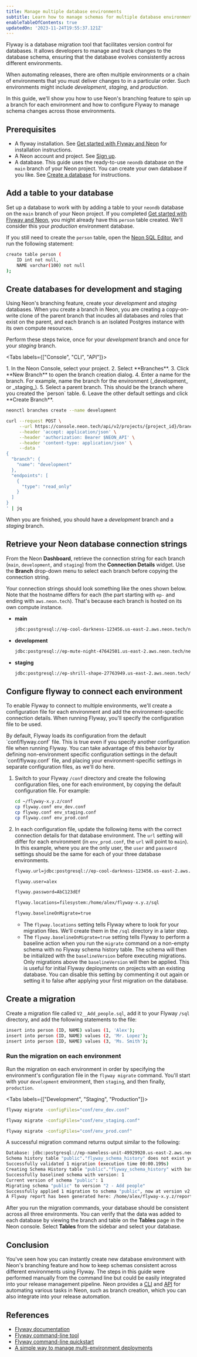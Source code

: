 ```yaml
---
title: Manage multiple database environments
subtitle: Learn how to manage schemas for multiple database environments with Flyway
enableTableOfContents: true
updatedOn: '2023-11-24T19:55:37.121Z'
---
```


Flyway is a database migration tool that facilitates version control for databases. It allows developers to manage and track changes to the database schema, ensuring that the database evolves consistently across different environments.

When automating releases, there are often multiple environments or a chain of environments that you must deliver changes to in a particular order. Such environments might include _development_, _staging_, and _production_.

In this guide, we'll show you how to use Neon's branching feature to spin up a branch for each environment and how to configure Flyway to manage schema changes across those environments.

## Prerequisites

- A flyway installation. See [Get started with Flyway and Neon](/docs/guides/flyway) for installation instructions.
- A Neon account and project. See [Sign up](/docs/get-started-with-neon/signing-up).
- A database. This guide uses the ready-to-use `neondb` database on the `main` branch of your Neon project. You can create your own database if you like. See [Create a database](/docs/manage/databases#create-a-database) for instructions.

## Add a table to your database

Set up a database to work with by adding a table to your `neondb` database on the `main` branch of your Neon project. If you completed [Get started with Flyway and Neon](/docs/guides/flyway), you might already have this `person` table created. We'll consider this your _production_ environment database.

If you still need to create the `person` table, open the [Neon SQL Editor](/docs/get-started-with-neon/query-with-neon-sql-editor), and run the following statement:

```bash
create table person (
    ID int not null,
    NAME varchar(100) not null
);
```

## Create databases for development and staging

Using Neon's branching feature, create your _development_ and _staging_ databases. When you create a branch in Neon, you are creating a copy-on-write clone of the parent branch that incudes all databases and roles that exist on the parent, and each branch is an isolated Postgres instance with its own compute resources.

Perform these steps twice, once for your _development_ branch and once for your _staging_ branch.

<Tabs labels={["Console", "CLI", "API"]}>

<TabItem>
1. In the Neon Console, select your project.
2. Select **Branches**.
3. Click **New Branch** to open the branch creation dialog.
4. Enter a name for the branch. For example, name the branch for the environment (_development_ or _staging_).
5. Select a parent branch. This should be the branch where you created the `person` table.
6. Leave the other default settings and click **Create Branch**.
</TabItem>

<TabItem>

<CodeBlock showLineNumbers>

```bash
neonctl branches create --name development
```

</CodeBlock>

</TabItem>

<TabItem>

<CodeBlock showLineNumbers>

```bash
curl --request POST \
     --url https://console.neon.tech/api/v2/projects/{project_id}/branches \
     --header 'accept: application/json' \
     --header 'authorization: Bearer $NEON_API' \
     --header 'content-type: application/json' \
     --data '
{
  "branch": {
    "name": "development"
  },
  "endpoints": [
    {
      "type": "read_only"
    }
  ]
}
' | jq
```

</CodeBlock>

</TabItem>

</Tabs>

When you are finished, you should have a _development_ branch and a _staging_ branch.

## Retrieve your Neon database connection strings

From the Neon **Dashboard**, retrieve the connection string for each branch (`main`, `development`, and `staging`) from the **Connection Details** widget. Use the **Branch** drop-down menu to select each branch before copying the connection string.

Your connection strings should look something like the ones shown below. Note that the hostname differs for each (the part starting with `ep-` and ending with `aws.neon.tech`). That's because each branch is hosted on its own compute instance.

- **main**

    <CodeBlock shouldWrap>

    ```bash
    jdbc:postgresql://ep-cool-darkness-123456.us-east-2.aws.neon.tech/neondb?user=alex&password=AbC123dEf
    ```

    </CodeBlock>

- **development**

    <CodeBlock shouldWrap>

    ```bash
    jdbc:postgresql://ep-mute-night-47642501.us-east-2.aws.neon.tech/neondb?user=alex&password=AbC123dEf
    ```

    </CodeBlock>

- **staging**

    <CodeBlock shouldWrap>

    ```bash
    jdbc:postgresql://ep-shrill-shape-27763949.us-east-2.aws.neon.tech/neondb?user=alex&password=AbC123dEf
    ```

    </CodeBlock>

## Configure flyway to connect each environment

To enable Flyway to connect to multiple environments, we'll create a configuration file for each environment and add the environment-specific connection details. When running Flyway, you'll specify the configuration file to be used.

<Admonition type="note">
By default, Flyway loads its configuration from the default `conf/flyway.conf` file. This is true even if you specify another configuration file when running Flyway. You can take advantage of this behavior by defining non-environment specific configuration settings in the default `conf/flyway.conf` file, and placing your environment-specific settings in separate configuration files, as we'll do here.
</Admonition>

1. Switch to your Flyway `/conf` directory and create the following configuration files, one for each environment, by copying the default configuration file. For example:

    ```bash
    cd ~/flyway-x.y.z/conf
    cp flyway.conf env_dev.conf
    cp flyway.conf env_staging.conf
    cp flyway.conf env_prod.conf
    ```

2. In each configuration file, update the following items with the correct connection details for that database environment. The `url` setting will differ for each environment (in `env_prod.conf`, the `url` will point to `main`). In this example, where you are the only user, the `user` and `password` settings should be the same for each of your three database environments.

    <CodeBlock shouldWrap>

    ```bash
    flyway.url=jdbc:postgresql://ep-cool-darkness-123456.us-east-2.aws.neon.tech:5432/neondb

    flyway.user=alex

    flyway.password=AbC123dEf

    flyway.locations=filesystem:/home/alex/flyway-x.y.z/sql

    flyway.baselineOnMigrate=true
    ```

    </CodeBlock>

    - The `flyway.locations` setting tells Flyway where to look for your migration files. We'll create them in the `/sql` directory in a later step.
    - The `flyway.baselineOnMigrate=true` setting tells Flyway to perform a baseline action when you run the `migrate` command on a non-empty schema with no Flyway schema history table. The schema will then be initialized with the `baselineVersion` before executing migrations. Only migrations above the `baselineVersion` will then be applied. This is useful for initial Flyway deployments on projects with an existing database. You can disable this setting by commenting it out again or setting it to false after applying your first migration on the database.

## Create a migration

Create a migration file called `V2__Add_people.sql`, add it to your Flyway `/sql` directory, and add the following statements to the file:

```bash
insert into person (ID, NAME) values (1, 'Alex');
insert into person (ID, NAME) values (2, 'Mr. Lopez');
insert into person (ID, NAME) values (3, 'Ms. Smith');
```

### Run the migration on each environment

Run the migration on each environment in order by specifying the environment's configuration file in the `flyway migrate` command. You'll start with your `development` environment, then `staging`, and then finally, `production`.

<Tabs labels={["Development", "Staging", "Production"]}>

<TabItem>

<CodeBlock showLineNumbers>

```bash
flyway migrate -configFiles="conf/env_dev.conf"
```

</CodeBlock>

</TabItem>

<TabItem>

<CodeBlock showLineNumbers>

```bash
flyway migrate -configFiles="conf/env_staging.conf"
```

</CodeBlock>

</TabItem>

<TabItem>

<CodeBlock showLineNumbers>

```bash
flyway migrate -configFiles="conf/env_prod.conf"
```

</CodeBlock>

</TabItem>

</Tabs>

A successful migration command returns output similar to the following:

```bash
Database: jdbc:postgresql://ep-nameless-unit-49929920.us-east-2.aws.neon.tech/neondb (PostgreSQL 15.4)
Schema history table "public"."flyway_schema_history" does not exist yet
Successfully validated 1 migration (execution time 00:00.199s)
Creating Schema History table "public"."flyway_schema_history" with baseline ...
Successfully baselined schema with version: 1
Current version of schema "public": 1
Migrating schema "public" to version "2 - Add people"
Successfully applied 1 migration to schema "public", now at version v2 (execution time 00:00.410s)
A Flyway report has been generated here: /home/alex/flyway-x.y.z/report.html
```

After you run the migration commands, your database should be consistent across all three environments. You can verify that the data was added to each database by viewing the branch and table on the **Tables** page in the Neon console. Select **Tables** from the sidebar and select your database.

## Conclusion

You've seen how you can instantly create new database environment with Neon's branching feature and how to keep schemas consistent across different environments using Flyway. The steps in this guide were performed manually from the command line but could be easily integrated into your release management pipeline. Neon provides a [CLI](https://neon.tech/docs/reference/neon-cli) and [API](https://api-docs.neon.tech/reference/getting-started-with-neon-api) for automating various tasks in Neon, such as branch creation, which you can also integrate into your release automation.

## References

- [Flyway documentation](https://documentation.red-gate.com/fd/flyway-documentation-138346877.html)
- [Flyway command-line tool](https://documentation.red-gate.com/fd/command-line-184127404.html)
- [Flyway command-line quickstart](https://documentation.red-gate.com/fd/quickstart-command-line-184127576.html)
- [A simple way to manage multi-environment deployments](https://flywaydb.org/blog/a-simple-way-to-manage-multi-environment-deployments)
